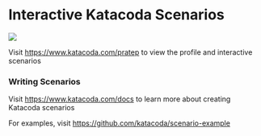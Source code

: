 # Interactive Katacoda Scenarios

[![](http://shields.katacoda.com/katacoda/pratep/count.svg)](https://www.katacoda.com/pratep "Get your profile on Katacoda.com")

Visit https://www.katacoda.com/pratep to view the profile and interactive scenarios

### Writing Scenarios
Visit https://www.katacoda.com/docs to learn more about creating Katacoda scenarios

For examples, visit https://github.com/katacoda/scenario-example
